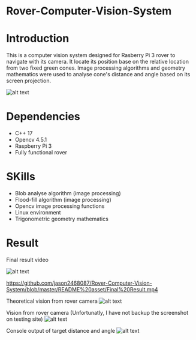 # Rover-Computer-Vision-System

# Introduction
This is a computer vision system designed for Rasberry Pi 3 rover to navigate with its camera. It locate its position base on the relative location from two fixed green cones. Image processing algorithms and geometry mathematics were used to analyse cone's distance and angle based on its screen projection.

![alt text](https://github.com/jason2468087/Rover-Computer-Vision-System/blob/master/README%20asset/Rover%20function.jpg?raw=true)

# Dependencies
- C++ 17
- Opencv 4.5.1
- Raspberry Pi 3
- Fully functional rover

# SKills
- Blob analyse algorithm (image processing)
- Flood-fill algorithm (image processing)
- Opencv image processing functions
- Linux environment
- Trigonometric geometry mathematics

# Result

Final result video

![alt text](https://github.com/jason2468087/Rover-Computer-Vision-System/blob/master/README%20asset/Final%20Result.png?raw=true)

https://github.com/jason2468087/Rover-Computer-Vision-System/blob/master/README%20asset/Final%20Result.mp4

Theoretical vision from rover camera
![alt text](https://github.com/jason2468087/Rover-Computer-Vision-System/blob/master/README%20asset/Rover%20Vision%20Theoretical.jpg?raw=true)

Vision from rover camera (Unfortunatly, I have not backup the screenshot on testing site)
![alt text](https://github.com/jason2468087/Rover-Computer-Vision-System/blob/master/README%20asset/Rover%20Vision%20Actual.jpg?raw=true)

Console output of target distance and angle
![alt text](https://github.com/jason2468087/Rover-Computer-Vision-System/blob/master/README%20asset/Console%20Result.png?raw=true)
